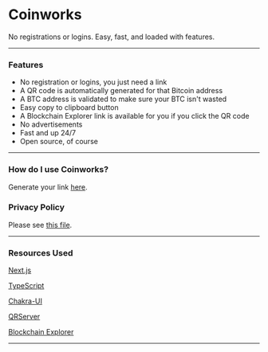 # Coinworks

No registrations or logins. Easy, fast, and loaded with features.

---

### Features

-   No registration or logins, you just need a link
-   A QR code is automatically generated for that Bitcoin address
-   A BTC address is validated to make sure your BTC isn't wasted
-   Easy copy to clipboard button
-   A Blockchain Explorer link is available for you if you click the QR code
-   No advertisements
-   Fast and up 24/7
-   Open source, of course

---

### How do I use Coinworks?

Generate your link [here](https://coinworks.club/docs#help).

### Privacy Policy

Please see [this file](privacy-policy.md).

---

### Resources Used

[Next.js](https://nextjs.org/)

[TypeScript](https://www.typescriptlang.org/)

[Chakra-UI](https://chakra-ui.com/)

[QRServer](https://qrserver.com)

[Blockchain Explorer](https://www.blockchain.com/explorer)

---

